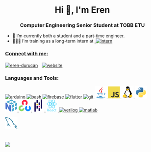 <h1 align="center">Hi 👋, I'm Eren</h1>
<h3 align="center">Computer Engineering Senior Student at TOBB ETU</h3>

- 🌱 I’m currently both a student and a part-time engineer.
- 👨🏽‍💻 I'm training as a long-term intern at ‎‎<a href="https://www.arcelikglobal.com/" target="_blank" rel="noreferrer"> <img src="https://github.com/erendrcnn/erendrcnn/assets/70805475/052897c9-6480-4238-b4b8-0cbdddeaad58" alt="intern" width="45" height="16"/>



<h3 align="left">Connect with me:</h3>
<p align="left">

<a href="https://www.linkedin.com/in/erendurucan/" target="blank"><img align="center" src="https://raw.githubusercontent.com/rahuldkjain/github-profile-readme-generator/master/src/images/icons/Social/linked-in-alt.svg" alt="eren-durucan" height="35" width="40" /></a>ㅤ<a href="http://erendurucan.com/" target="blank"><img align="center" src="https://github.com/erendrcnn/erendrcnn/assets/70805475/aa618df3-75d4-468c-87e6-935dd7e19362" alt="website" height="40" width="40" /></a>



</p>

<h3 align="left">Languages and Tools:</h3>
<p align="left"> <a href="https://www.arduino.cc/" target="_blank" rel="noreferrer"> <img src="https://cdn.worldvectorlogo.com/logos/arduino-1.svg" alt="arduino" width="40" height="40"/> </a> <a href="https://devdocs.io/c/" target="_blank" rel="noreferrer"> <img src="https://upload.wikimedia.org/wikipedia/commons/1/19/C_Logo.png" alt="bash" width="40" height="40"/> </a> <a href="https://firebase.google.com/" target="_blank" rel="noreferrer"> <img src="https://www.vectorlogo.zone/logos/firebase/firebase-icon.svg" alt="firebase" width="40" height="40"/> </a> <a href="https://flutter.dev" target="_blank" rel="noreferrer"> <img src="https://www.vectorlogo.zone/logos/flutterio/flutterio-icon.svg" alt="flutter" width="40" height="40"/> </a> <a href="https://git-scm.com/" target="_blank" rel="noreferrer"> <img src="https://www.vectorlogo.zone/logos/git-scm/git-scm-icon.svg" alt="git" width="40" height="40"/> </a> <a href="https://www.java.com" target="_blank" rel="noreferrer"> <img src="https://raw.githubusercontent.com/devicons/devicon/master/icons/java/java-original.svg" alt="java" width="40" height="40"/> </a> <a href="https://developer.mozilla.org/en-US/docs/Web/JavaScript" target="_blank" rel="noreferrer"> <img src="https://raw.githubusercontent.com/devicons/devicon/master/icons/javascript/javascript-original.svg" alt="javascript" width="40" height="40"/> </a> <a href="https://www.linux.org/" target="_blank" rel="noreferrer"> <img src="https://raw.githubusercontent.com/devicons/devicon/master/icons/linux/linux-original.svg" alt="linux" width="40" height="40"/> </a> <a href="https://www.python.org" target="_blank" rel="noreferrer"> <img src="https://raw.githubusercontent.com/devicons/devicon/master/icons/python/python-original.svg" alt="python" width="40" height="40"/> </a> <a href="https://www.numpy.org" target="_blank" rel="noreferrer"> <img src="https://raw.githubusercontent.com/devicons/devicon/master/icons/numpy/numpy-original.svg" alt="numpy" width="40" height="40"/> </a> <a href="https://www.opencv.org" target="_blank" rel="noreferrer"> <img src="https://raw.githubusercontent.com/devicons/devicon/master/icons/opencv/opencv-original.svg" alt="opencv" width="40" height="40"/> </a> <a href="https://www.pandas.pydata.org" target="_blank" rel="noreferrer"> <img src="https://raw.githubusercontent.com/devicons/devicon/master/icons/pandas/pandas-original.svg" alt="opencv" width="40" height="40"/> </a> <a href="https://reactjs.org/" target="_blank" rel="noreferrer"> <img src="https://raw.githubusercontent.com/devicons/devicon/master/icons/react/react-original-wordmark.svg" alt="react" width="40" height="40"/> </a> <a href="https://www.tutorialspoint.com/vlsi_design/vlsi_design_verilog_introduction.htm#:~:text=Verilog%20is%20a%20HARDWARE%20DESCRIPTION,digital%20hardware%20at%20any%20level." target="_blank" rel="noreferrer"> <img src="https://user-images.githubusercontent.com/56430787/105164182-1afa8a80-5b15-11eb-8ac3-7ae5c9f0e15e.png" alt="verilog" width="40" height="40"/> </a> <a href="https://www.mathworks.com/products/matlab.html" target="_blank" rel="noreferrer"> <img src="https://upload.wikimedia.org/wikipedia/commons/2/21/Matlab_Logo.png" alt="matlab" width="40" height="40"/> </p> </a> <a href="https://www.mysql.com/" target="_blank" rel="noreferrer"> <img src="https://raw.githubusercontent.com/devicons/devicon/master/icons/mysql/mysql-original.svg" alt="mysql" width="40" height="40"/> </p>

#

[![](https://visitcount.itsvg.in/api?id=erendrcnn&label=Profile%20Views&color=5&icon=5&pretty=false)](https://github.com/erendrcnn)
